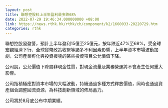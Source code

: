 ```yaml
---
layout: post
title: 聯想控股料上半年盈利最多跌68%
date: 2022-07-29 19:46:34.000000000 +08:00
link: https://news.rthk.hk/rthk/ch/component/k2/1660033-20220729.htm
categories: rthk
---
```


聯想控股發盈警，預計上半年盈利15億至25億元，按年跌近47%至68%，受全球宏觀經濟下行、全球貨幣政策收緊等諸多不利因素影響，上半年資本市場波動加劇，公司產業孵化與投資板塊的某些投資項目公允價值下降。

公司說，公允價值下降屬非現金性質，對現金流量及業務營運將不會產生任何重大影響。

公司指積極應對資本市場的大幅波動，持續通過多種方式釋放價值，同時也通過資產組合調整回流資源，為科技創新領域的佈局蓄力。

公司將於8月底公布中期業績。
